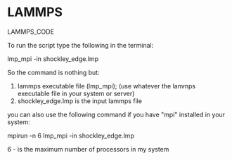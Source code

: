# LAMMPS
LAMMPS_CODE

To run the script type the following in the terminal:

lmp_mpi -in shockley_edge.lmp

So the command is nothing but:
1. lammps executable file (lmp_mpi); (use whatever the lammps executable file in your system or server) 
2. shockley_edge.lmp is the input lammps file

you can also use the following command if you have "mpi" installed in your system:

mpirun -n 6 lmp_mpi -in shockley_edge.lmp

6 - is the maximum number of processors in my system
